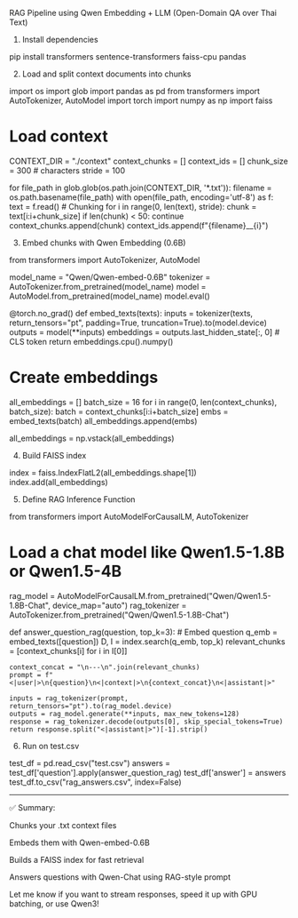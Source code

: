 RAG Pipeline using Qwen Embedding + LLM (Open-Domain QA over Thai Text)

1. Install dependencies

pip install transformers sentence-transformers faiss-cpu pandas

2. Load and split context documents into chunks

import os
import glob
import pandas as pd
from transformers import AutoTokenizer, AutoModel
import torch
import numpy as np
import faiss

# Load context
CONTEXT_DIR = "./context"
context_chunks = []
context_ids = []
chunk_size = 300  # characters
stride = 100

for file_path in glob.glob(os.path.join(CONTEXT_DIR, '*.txt')):
    filename = os.path.basename(file_path)
    with open(file_path, encoding='utf-8') as f:
        text = f.read()
    # Chunking
    for i in range(0, len(text), stride):
        chunk = text[i:i+chunk_size]
        if len(chunk) < 50:
            continue
        context_chunks.append(chunk)
        context_ids.append(f"{filename}__{i}")

3. Embed chunks with Qwen Embedding (0.6B)

from transformers import AutoTokenizer, AutoModel

model_name = "Qwen/Qwen-embed-0.6B"
tokenizer = AutoTokenizer.from_pretrained(model_name)
model = AutoModel.from_pretrained(model_name)
model.eval()

@torch.no_grad()
def embed_texts(texts):
    inputs = tokenizer(texts, return_tensors="pt", padding=True, truncation=True).to(model.device)
    outputs = model(**inputs)
    embeddings = outputs.last_hidden_state[:, 0]  # CLS token
    return embeddings.cpu().numpy()

# Create embeddings
all_embeddings = []
batch_size = 16
for i in range(0, len(context_chunks), batch_size):
    batch = context_chunks[i:i+batch_size]
    embs = embed_texts(batch)
    all_embeddings.append(embs)

all_embeddings = np.vstack(all_embeddings)

4. Build FAISS index

index = faiss.IndexFlatL2(all_embeddings.shape[1])
index.add(all_embeddings)

5. Define RAG Inference Function

from transformers import AutoModelForCausalLM, AutoTokenizer

# Load a chat model like Qwen1.5-1.8B or Qwen1.5-4B
rag_model = AutoModelForCausalLM.from_pretrained("Qwen/Qwen1.5-1.8B-Chat", device_map="auto")
rag_tokenizer = AutoTokenizer.from_pretrained("Qwen/Qwen1.5-1.8B-Chat")


def answer_question_rag(question, top_k=3):
    # Embed question
    q_emb = embed_texts([question])
    D, I = index.search(q_emb, top_k)
    relevant_chunks = [context_chunks[i] for i in I[0]]

    context_concat = "\n---\n".join(relevant_chunks)
    prompt = f"<|user|>\n{question}\n<|context|>\n{context_concat}\n<|assistant|>"

    inputs = rag_tokenizer(prompt, return_tensors="pt").to(rag_model.device)
    outputs = rag_model.generate(**inputs, max_new_tokens=128)
    response = rag_tokenizer.decode(outputs[0], skip_special_tokens=True)
    return response.split("<|assistant|>")[-1].strip()

6. Run on test.csv

test_df = pd.read_csv("test.csv")
answers = test_df['question'].apply(answer_question_rag)
test_df['answer'] = answers
test_df.to_csv("rag_answers.csv", index=False)


---

✅ Summary:

Chunks your .txt context files

Embeds them with Qwen-embed-0.6B

Builds a FAISS index for fast retrieval

Answers questions with Qwen-Chat using RAG-style prompt


Let me know if you want to stream responses, speed it up with GPU batching, or use Qwen3!

